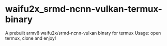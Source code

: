 # waifu2x_srmd-ncnn-vulkan-termux-binary
A prebuilt armv8 waifu2x/srmd-ncnn-vulkan binary for termux
Usage: open termux, clone and enjoy!
